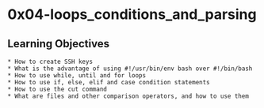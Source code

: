 # 0x04-loops_conditions_and_parsing
## Learning Objectives
    * How to create SSH keys
    * What is the advantage of using #!/usr/bin/env bash over #!/bin/bash
    * How to use while, until and for loops
    * How to use if, else, elif and case condition statements
    * How to use the cut command
    * What are files and other comparison operators, and how to use them
